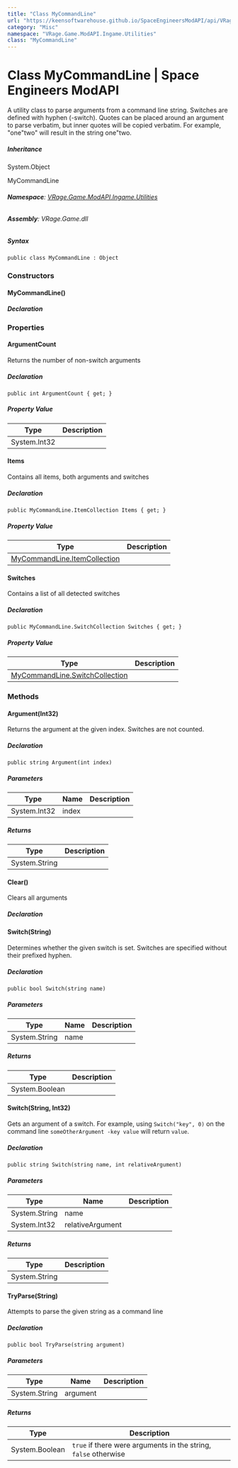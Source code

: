 ```yaml
---
title: "Class MyCommandLine"
url: "https://keensoftwarehouse.github.io/SpaceEngineersModAPI/api/VRage.Game.ModAPI.Ingame.Utilities.MyCommandLine.html"
category: "Misc"
namespace: "VRage.Game.ModAPI.Ingame.Utilities"
class: "MyCommandLine"
---
```


# Class MyCommandLine | Space Engineers ModAPI

A utility class to parse arguments from a command line string. Switches are defined with hyphen (-switch). Quotes can be placed around an argument to parse verbatim, but inner quotes will be copied verbatim. For example, "one"two" will result in the string one"two.

##### Inheritance

System.Object

MyCommandLine

###### **Namespace**: [VRage.Game.ModAPI.Ingame.Utilities](https://keensoftwarehouse.github.io/SpaceEngineersModAPI/api/VRage.Game.ModAPI.Ingame.Utilities.html)

###### **Assembly**: VRage.Game.dll

##### Syntax

```
public class MyCommandLine : Object
```

### Constructors

#### MyCommandLine()

##### Declaration

### Properties

#### ArgumentCount

Returns the number of non-switch arguments

##### Declaration

```
public int ArgumentCount { get; }
```

##### Property Value

| Type | Description |
| --- | --- |
| System.Int32 |     |

#### Items

Contains all items, both arguments and switches

##### Declaration

```
public MyCommandLine.ItemCollection Items { get; }
```

##### Property Value

| Type | Description |
| --- | --- |
| [MyCommandLine.ItemCollection](https://keensoftwarehouse.github.io/SpaceEngineersModAPI/api/VRage.Game.ModAPI.Ingame.Utilities.MyCommandLine.ItemCollection.html) |     |

#### Switches

Contains a list of all detected switches

##### Declaration

```
public MyCommandLine.SwitchCollection Switches { get; }
```

##### Property Value

| Type | Description |
| --- | --- |
| [MyCommandLine.SwitchCollection](https://keensoftwarehouse.github.io/SpaceEngineersModAPI/api/VRage.Game.ModAPI.Ingame.Utilities.MyCommandLine.SwitchCollection.html) |     |

### Methods

#### Argument(Int32)

Returns the argument at the given index. Switches are not counted.

##### Declaration

```
public string Argument(int index)
```

##### Parameters

| Type | Name | Description |
| --- | --- | --- |
| System.Int32 | index |     |

##### Returns

| Type | Description |
| --- | --- |
| System.String |     |

#### Clear()

Clears all arguments

##### Declaration

#### Switch(String)

Determines whether the given switch is set. Switches are specified without their prefixed hyphen.

##### Declaration

```
public bool Switch(string name)
```

##### Parameters

| Type | Name | Description |
| --- | --- | --- |
| System.String | name |     |

##### Returns

| Type | Description |
| --- | --- |
| System.Boolean |     |

#### Switch(String, Int32)

Gets an argument of a switch. For example, using `Switch("key", 0)` on the command line `someOtherArgument -key value` will return `value`.

##### Declaration

```
public string Switch(string name, int relativeArgument)
```

##### Parameters

| Type | Name | Description |
| --- | --- | --- |
| System.String | name |     |
| System.Int32 | relativeArgument |     |

##### Returns

| Type | Description |
| --- | --- |
| System.String |     |

#### TryParse(String)

Attempts to parse the given string as a command line

##### Declaration

```
public bool TryParse(string argument)
```

##### Parameters

| Type | Name | Description |
| --- | --- | --- |
| System.String | argument |     |

##### Returns

| Type | Description |
| --- | --- |
| System.Boolean | `true` if there were arguments in the string, `false` otherwise |